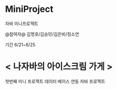 # MiniProject
자바 미니프로젝트

@참여자@
김명호/김승민/김은비/정소연

기간 6/21~6/25

<h1>< 나자바의 아이스크림 가게 ></h1>
첫번째 미니 프로젝트
데이터 베이스 연동 자바 프로젝트

